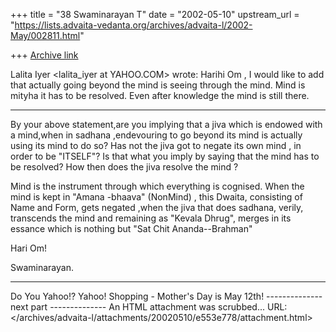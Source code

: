 +++
title = "38 Swaminarayan T"
date = "2002-05-10"
upstream_url = "https://lists.advaita-vedanta.org/archives/advaita-l/2002-May/002811.html"

+++
[Archive link](https://lists.advaita-vedanta.org/archives/advaita-l/2002-May/002811.html)



  Lalita Iyer <lalita_iyer at YAHOO.COM> wrote:
Harihi Om , I would like to add that actually going
beyond the mind is seeing through the mind. Mind is
mityha it has to be resolved. Even after knowledge the
mind is still there.

--------------------------------------------------

By your above statement,are you implying that a jiva which is endowed with a mind,when in sadhana ,endevouring to go beyond its mind is actually using its mind to do so?  Has not the jiva got to negate its own  mind , in order to  be "ITSELF"? Is that what you imply by saying that the mind has to be resolved? How then does the jiva resolve the mind ?

Mind is the instrument through which everything is cognised. When the mind is kept in "Amana -bhaava" (NonMind) , this Dwaita, consisting of Name and Form, gets negated ,when the jiva that does sadhana, verily, transcends the mind and remaining as "Kevala Dhrug", merges in its essance which is nothing but "Sat Chit Ananda--Brahman"

Hari Om!

Swaminarayan.



---------------------------------
Do You Yahoo!?
Yahoo! Shopping - Mother's Day is May 12th!
-------------- next part --------------
An HTML attachment was scrubbed...
URL: </archives/advaita-l/attachments/20020510/e553e778/attachment.html>
